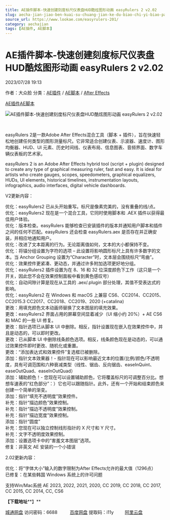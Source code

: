 ```yaml
---
title: AE插件脚本-快速创建刻度标尺仪表盘HUD酷炫图形动画 easyRulers 2 v2.02
slug: aecha-jian-jiao-ben-kuai-su-chuang-jian-ke-du-biao-chi-yi-biao-pan-hudku-xuan-tu-xing-dong-hua-easyrulers-2-v2-02
source_url: https://www.lookae.com/easyrulers-201/
category: aechajian
tags: [AE插件, AE脚本]
---
```

# AE插件脚本-快速创建刻度标尺仪表盘HUD酷炫图形动画 easyRulers 2 v2.02

2023/07/28 19:13

作者：大众脸
分类：[AE插件](https://www.lookae.com/after-effects/aechajian/) / [AE脚本](https://www.lookae.com/after-effects/aescripts/) / [After Effects](https://www.lookae.com/after-effects/)

[AE插件](https://www.lookae.com/tag/ae%e6%8f%92%e4%bb%b6/)[AE脚本](https://www.lookae.com/tag/ae%e8%84%9a%e6%9c%ac/)

![AE插件脚本-快速创建刻度标尺仪表盘HUD酷炫图形动画 easyRulers 2 v2.02](https://www.lookae.com/wp-content/uploads/2021/10/easyRulers-2.jpg "AE插件脚本-快速创建刻度标尺仪表盘HUD酷炫图形动画 easyRulers 2 v2.02-LookAE.com")

[﻿﻿﻿](https://cloud.video.taobao.com//play/u/705956171/p/1/e/6/t/1/331275016694.mp4)

easyRulers 2是一款Adob​​e After Effects混合工具（脚本 + 插件），旨在快速轻松地创建任何类型的图形测量标尺。它非常适合创建仪表、示波器、速度计、图形均衡器、HUD、UI 元素、历史时间线、仪表布局、信息图表、音频界面、数字车辆仪表板的艺术家。

easyRulers 2 is an Adobe After Effects hybrid tool (script + plugin) designed to create any type of graphical measuring ruler, fast and easy. It is ideal for artists who create gauges, scopes, speedometers, graphical equalizers, HUDs, UI elements, historical timelines, instrumentation layouts, infographics, audio interfaces, digital vehicle dashboards.

V2更新内容：

优化：easyRulers2 已从头开始重写。标尺是像素完美的，没有重叠的线/点。  
优化：easyRulers2 现在是一个混合工具，它同时使用脚本和 .AEX 插件以获得最佳用户体验。  
优化：版本检查。easyRulers 能够检查已安装插件的版本并通知用户脚本和插件之间的任何不匹配。easyRulers 还会检查 easyRulers.aex 是否存在并正确安装，并相应地通知用户。  
优化：改进了文本距离的行为。无论距离值如何，文本的大小都保持不变。  
优化：将锚分组设置为字符的选项 – 此设置将影响圆形标尺上具有许多数字的文本。当 Anchor Grouping 设置为“Character”时，文本层会围绕标尺“弯曲”。  
优化：效果控件更紧凑、更动态，并通过许多附加选项更好地分组。  
优化：easyRulers2 插件设置为在 8、16 和 32 位深度颜色下工作（这只是一个开关，因此您不会在效果控制面板中看到黄色感叹号）  
优化：自动间隙计算是现在从工具的 .aex/.plugin 部分处理，其值不受表达式的影响。  
优化：easyRulers2 在 Windows 和 macOS 上兼容 CS6、CC2014、CC2015、CC2015.3 CC2017、CC2018、CC2019、2020 (+catalina)  
更改：用填充颜色文本动画师替换了文本图层的填充效果。  
更改：easyRulers2 界面占用的屏幕空间显着减少（UI 缩小约 20%）+ AE CS6 和 MAC 的一些 UI 修复。  
更改：指针选项已从脚本 UI 中删除。相反，指针设置现在嵌入在效果控件中，并且是动态的，可以即时更改。  
更改：已从脚本 UI 中删除线条颜色选项。相反，线条颜色现在是动态的，可以通过效果控件即时更改、随机化或重置。  
更改：“添加表达式和效果控件”复选框已被删除。  
添加：指针文本效果器！- 指针现在可以影响最近文本的位置/比例/颜色/不透明度，具有可调范围和六种衰减类型（线性、锯齿、反向锯齿、easeInQuint、easeOutQuad、easeInOutQuad）  
添加：辅助颜色！- 您现在可以设置辅助颜色，它将覆盖标尺的可调整百分比。想想车速表的“红色部分”：）它也可以跟随指针。此外，还有一个开始和结束颜色来创建一个简单的渐变。  
添加：指针“填充不透明度”效果控件。  
补充：指针“描边颜色”效果控制。  
补充：指针“描边不透明度”效果控制。  
补充：指针“描边宽度”效果控制。  
添加：指针“圆度”  
补充：您现在可以独立控制线形指针的 X 尺寸和 Y 尺寸。  
补充：文字不透明度效果控制。  
添加：设置选项卡中的“害羞文本图层”选项。  
修复：非英文 AE 安装的一个小错误

2.02更新内容：

优化：将“字体大小”输入的数字限制为After Effects允许的最大值（1296点）  
已修复：在某些韩国 Windows 系统上的许可问题

支持Win/Mac系统 AE 2023, 2022, 2021, 2020, CC 2019, CC 2018, CC 2017, CC 2015, CC 2014, CC, CS6

**【下载地址****】**

[城通网盘](https://url70.ctfile.com/f/2827370-899129004-7ec51d?p=4431) 访问密码：6688          [百度网盘](https://pan.baidu.com/s/10QWm5jDENQSoQKzjKxejzw?pwd=i11y) 提取码：i11y         [阿里云盘](https://www.aliyundrive.com/s/UNX751wuuQK)
